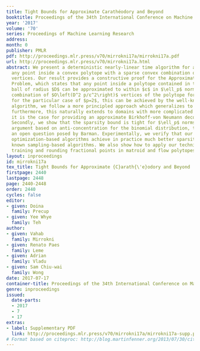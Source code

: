 ```yaml
---
title: Tight Bounds for Approximate Carathéodory and Beyond
booktitle: Proceedings of the 34th International Conference on Machine Learning
year: '2017'
volume: '70'
series: Proceedings of Machine Learning Research
address: 
month: 0
publisher: PMLR
pdf: http://proceedings.mlr.press/v70/mirrokni17a/mirrokni17a.pdf
url: http://proceedings.mlr.press/v70/mirrokni17a.html
abstract: We present a deterministic nearly-linear time algorithm for approximating
  any point inside a convex polytope with a sparse convex combination of the polytope’s
  vertices. Our result provides a constructive proof for the Approximate Carathéodory
  Problem, which states that any point inside a polytope contained in the $\ell_p$
  ball of radius $D$ can be approximated to within $ε$ in $\ell_p$ norm by a convex
  combination of $O\left(D^2 p/ε^2\right)$ vertices of the polytope for $p ≥2$. While
  for the particular case of $p=2$, this can be achieved by the well-known Perceptron
  algorithm, we follow a more principled approach which generalizes to arbitrary $p≥2$;
  furthermore, this naturally extends to domains with more complicated geometry, as
  it is the case for providing an approximate Birkhoff-von Neumann decomposition.
  Secondly, we show that the sparsity bound is tight for $\ell_p$ norms, using an
  argument based on anti-concentration for the binomial distribution, thus resolving
  an open question posed by Barman. Experimentally, we verify that our deterministic
  optimization-based algorithms achieve in practice much better sparsity than previously
  known sampling-based algorithms. We also show how to apply our techniques to SVM
  training and rounding fractional points in matroid and flow polytopes.
layout: inproceedings
id: mirrokni17a
tex_title: Tight Bounds for Approximate {C}arath{\'e}odory and Beyond
firstpage: 2440
lastpage: 2448
page: 2440-2448
order: 2440
cycles: false
editor:
- given: Doina
  family: Precup
- given: Yee Whye
  family: Teh
author:
- given: Vahab
  family: Mirrokni
- given: Renato Paes
  family: Leme
- given: Adrian
  family: Vladu
- given: Sam Chiu-wai
  family: Wong
date: 2017-07-17
container-title: Proceedings of the 34th International Conference on Machine Learning
genre: inproceedings
issued:
  date-parts:
  - 2017
  - 7
  - 17
extras:
- label: Supplementary PDF
  link: http://proceedings.mlr.press/v70/mirrokni17a/mirrokni17a-supp.pdf
# Format based on citeproc: http://blog.martinfenner.org/2013/07/30/citeproc-yaml-for-bibliographies/
---
```

